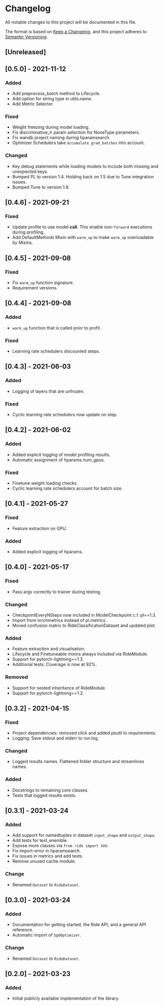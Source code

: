 # Changelog
All notable changes to this project will be documented in this file.

The format is based on [Keep a Changelog](https://keepachangelog.com/en/1.0.0/),
and this project adheres to [Semantic Versioning](https://semver.org/spec/v2.0.0.html).

## [Unreleased]

## [0.5.0] - 2021-11-12
### Added
- Add preprocess_batch method to Lifecycle.
- Add option for string type in utils.name.
- Add Metric Selector.

### Fixed
- Weight freezing during model loading.
- Fix discriminative_lr param selection for NoneType parameters.
- Fix wandb project naming during hparamsearch.
- Optimizer Schedulers take `accumulate_grad_batches` into account.

### Changed
- Key debug statements while loading models to include both missing and unexpected keys.
- Bumped PL to version 1.4. Holding back on 1.5 due to Tune integration issues.
- Bumped Tune to version 1.8.


## [0.4.6] - 2021-09-21
### Fixed
- Update profile to use model.__call__. This enable non-`forward` executions during profiling.
- Add DefaultMethods Mixin with `warm_up` to make `warm_up` overloadable by Mixins.


## [0.4.5] - 2021-09-08
### Fixed
- Fix `warm_up` function signature.
- Requirement versions.


## [0.4.4] - 2021-09-08
### Added
- `warm_up` function that is called prior to profil .

### Fixed
- Learning rate schedulers discounted steps.


## [0.4.3] - 2021-06-03
### Added
- Logging of layers that are unfrozen.

### Fixed
- Cyclic learning rate schedulers now update on step.


## [0.4.2] - 2021-06-02
### Added
- Added explicit logging of model profiling results.
- Automatic assignment of hparams.num_gpus.

### Fixed
- Finetune weight loading checks.
- Cyclic learning rate schedulers account for batch size.


## [0.4.1] - 2021-05-27
### Fixed
- Feature extraction on GPU.

### Added
- Added explicit logging of hparams.


## [0.4.0] - 2021-05-17
### Fixed
- Pass args correctly to trainer during testing.

### Changed
- CheckpointEveryNSteps now included in ModelCheckpoint c.f. pl==1.3.
- Import from torchmetrics instead of pl.metrics .
- Moved confusion matrix to RideClassificationDataset and updated plot.

### Added
- Feature extraction and visualisation.
- Lifecycle and Finetuneable mixins always included via RideModule.
- Support for pytorch-lightning==1.3.
- Additional tests: Coverage is now at 92%.

### Removed
- Support for nested inheritance of RideModule.
- Support for pytorch-lightning==1.2.


## [0.3.2] - 2021-04-15
### Fixed
- Project dependencies: removed click and added psutil to requirements.
- Logging: Save stdout and stderr to run.log.

### Changed
- Logged results names. Flattened folder structure and streamlines names.

### Added
- Docstrings to remaining core classes.
- Tests that logged results exists.


## [0.3.1] - 2021-03-24
### Added
- Add support for namedtuples in dataset `input_shape` and `output_shape`.
- Add tests for test_enemble.
- Expose more classes via `from ride import XXX`.
- Fix import-error in hparamsearch.
- Fix issues in metrics and add tests.
- Remove unused cache module.

### Change
- Renamed `Dataset` to `RideDataset`.


## [0.3.0] - 2021-03-24
### Added
- Documentation for getting started, the Ride API, and a general API reference.
- Automatic import of `SgdOptimizer`.

### Change
- Renamed `Dataset` to `RideDataset`.


## [0.2.0] - 2021-03-23
### Added
- Initial publicly available implementation of the library.
